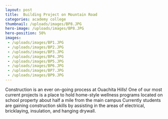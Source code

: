 ```yaml
---
layout: post
title:  Building Project on Mountain Road
categories: academy college 
thumbnail: /uploads/images/BP8.JPG
hero-image: /uploads/images/BP8.JPG
hero-position: 50%
images:
 - /uploads/images/BP1.JPG
 - /uploads/images/BP2.JPG
 - /uploads/images/BP3.JPG
 - /uploads/images/BP4.JPG
 - /uploads/images/BP5.JPG
 - /uploads/images/BP6.JPG
 - /uploads/images/BP7.JPG
 - /uploads/images/BP9.JPG
---
```


Construction is an ever on-going process at Ouachita Hills! One of our most current projects is a place to hold home-style wellness
programs located on school property about half a mile from the main campus Currently students are gaining construction skills by 
assisting in the areas of electrical, bricklaying, insulation, and hanging drywall.
